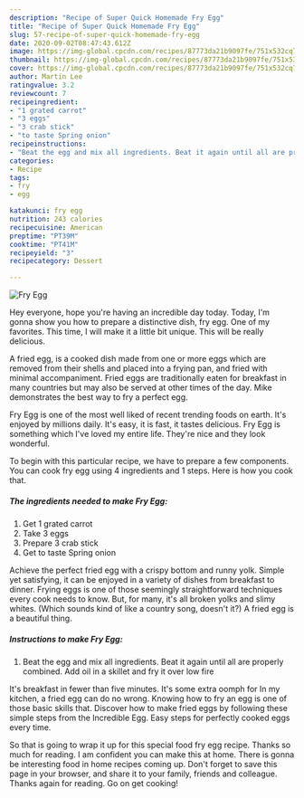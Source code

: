 ```yaml
---
description: "Recipe of Super Quick Homemade Fry Egg"
title: "Recipe of Super Quick Homemade Fry Egg"
slug: 57-recipe-of-super-quick-homemade-fry-egg
date: 2020-09-02T08:47:43.612Z
image: https://img-global.cpcdn.com/recipes/87773da21b9097fe/751x532cq70/fry-egg-recipe-main-photo.jpg
thumbnail: https://img-global.cpcdn.com/recipes/87773da21b9097fe/751x532cq70/fry-egg-recipe-main-photo.jpg
cover: https://img-global.cpcdn.com/recipes/87773da21b9097fe/751x532cq70/fry-egg-recipe-main-photo.jpg
author: Martin Lee
ratingvalue: 3.2
reviewcount: 7
recipeingredient:
- "1 grated carrot"
- "3 eggs"
- "3 crab stick"
- "to taste Spring onion"
recipeinstructions:
- "Beat the egg and mix all ingredients. Beat it again until all are properly combined. Add oil in a skillet and fry it over low fire"
categories:
- Recipe
tags:
- fry
- egg

katakunci: fry egg 
nutrition: 243 calories
recipecuisine: American
preptime: "PT39M"
cooktime: "PT41M"
recipeyield: "3"
recipecategory: Dessert

---
```



![Fry Egg](https://img-global.cpcdn.com/recipes/87773da21b9097fe/751x532cq70/fry-egg-recipe-main-photo.jpg)

Hey everyone, hope you're having an incredible day today. Today, I'm gonna show you how to prepare a distinctive dish, fry egg. One of my favorites. This time, I will make it a little bit unique. This will be really delicious.

A fried egg, is a cooked dish made from one or more eggs which are removed from their shells and placed into a frying pan, and fried with minimal accompaniment. Fried eggs are traditionally eaten for breakfast in many countries but may also be served at other times of the day. Mike demonstrates the best way to fry a perfect egg.

Fry Egg is one of the most well liked of recent trending foods on earth. It's enjoyed by millions daily. It's easy, it is fast, it tastes delicious. Fry Egg is something which I've loved my entire life. They're nice and they look wonderful.


To begin with this particular recipe, we have to prepare a few components. You can cook fry egg using 4 ingredients and 1 steps. Here is how you cook that.

<!--inarticleads1-->

##### The ingredients needed to make Fry Egg:

1. Get 1 grated carrot
1. Take 3 eggs
1. Prepare 3 crab stick
1. Get to taste Spring onion


Achieve the perfect fried egg with a crispy bottom and runny yolk. Simple yet satisfying, it can be enjoyed in a variety of dishes from breakfast to dinner. Frying eggs is one of those seemingly straightforward techniques every cook needs to know. But, for many, it&#39;s all broken yolks and slimy whites. (Which sounds kind of like a country song, doesn&#39;t it?) A fried egg is a beautiful thing. 

<!--inarticleads2-->

##### Instructions to make Fry Egg:

1. Beat the egg and mix all ingredients. Beat it again until all are properly combined. Add oil in a skillet and fry it over low fire


It&#39;s breakfast in fewer than five minutes. It&#39;s some extra oomph for In my kitchen, a fried egg can do no wrong. Knowing how to fry an egg is one of those basic skills that. Discover how to make fried eggs by following these simple steps from the Incredible Egg. Easy steps for perfectly cooked eggs every time. 

So that is going to wrap it up for this special food fry egg recipe. Thanks so much for reading. I am confident you can make this at home. There is gonna be interesting food in home recipes coming up. Don't forget to save this page in your browser, and share it to your family, friends and colleague. Thanks again for reading. Go on get cooking!
